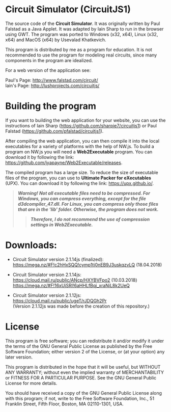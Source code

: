# Circuit Simulator (CircuitJS1)
The source code of the **Circuit Simulator**. It was originally written by Paul Falstad as a Java Applet. It was adapted by Iain Sharp to run in the browser using GWT. The program was ported to Windows (x32, x64), Linux (x32, x64) and MacOS (x64) by Usevalad Khatkevich.

This program is distributed by me as a program for education. It is not recommended to use the program for modeling real circuits, since many components in the program are idealized.

For a web version of the application see:

Paul's Page: http://www.falstad.com/circuit/  
Iain's Page: http://lushprojects.com/circuitjs/

# Building the program

If you want to building the web application for your website, you can use the instructions of Iain Sharp (https://github.com/sharpie7/circuitjs1) or Paul Falstad (https://github.com/pfalstad/circuitjs1).

After compiling the web application, you can then compile it into the local executables for a variety of platforms with the help of NW.js. To build a program on NW.js you will need a **Web2Executable** program. You can download it by following the link: https://github.com/jyapayne/Web2Executable/releases.

The compiled program has a large size. To reduce the size of executable files of the program, you can use to **Ultimate Packer for eXecutables** (UPX). You can download it by following the link: https://upx.github.io/.

> ***Warning! Not all executable files need to be compressed. For Windows, you can compress everything, except for the file d3dcompiler_47.dll. For Linux, you can compress only those files that are in the 'lib' folder. Otherwise, the program does not work.***
>> ***Therefore, I do not recommend the use of compression settings in Web2Executable.***

# Downloads:

* Circuit Simulator version 2.1.14js (finalized): https://mega.nz/#F!c2hHxSQQ!cymp1tj0nEB9J3uskqzvLQ (18.04.2018)

* Circuit Simulator version 2.1.14js: https://cloud.mail.ru/public/ANcp/HXYBVFpo2 (10.03.2018)
https://mega.nz/#F!16xUjSRI!6aHHLfBqj_xraNiL8k2UeQ  

* Circuit Simulator version 2.1.12js: https://cloud.mail.ru/public/ugeT/rJDQGh2Pr  
(Version 2.1.12js was made before the creation of this repository.)

# License

This program is free software; you can redistribute it and/or modify it under the terms of the GNU General Public License as published by the Free Software Foundation; either version 2 of the License, or (at your option) any later version.

This program is distributed in the hope that it will be useful, but WITHOUT ANY WARRANTY; without even the implied warranty of MERCHANTABILITY or FITNESS FOR A PARTICULAR PURPOSE. See the GNU General Public License for more details.

You should have received a copy of the GNU General Public License along with this program; if not, write to the Free Software Foundation, Inc., 51 Franklin Street, Fifth Floor, Boston, MA 02110-1301, USA.
